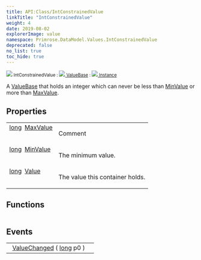 ```yaml
---
title: API:Class/IntConstrainedValue
linkTitle: "IntConstrainedValue"
weight: 4
date: 2019-08-02
explorerImage: value
namespace: Primrose.DataModel.Values.IntConstrainedValue
deprecated: false
no_list: true
toc_hide: true
---
```

<small class="inheritance">
<span class="" href="/docs/api-reference/Class/IntConstrainedValue"><img src="/icons/silk/value.png"/>&nbsp;IntConstrainedValue</span>&nbsp;:&nbsp;<a class="" href="/docs/api-reference/Class/ValueBase"><img src="/icons/silk/value.png"/>&nbsp;ValueBase</a>&nbsp;:&nbsp;<a class="" href="/docs/api-reference/Class/Instance"><img src="/icons/silk/default.png"/>&nbsp;Instance</a></small>
<p class="summary">

A <a href="/docs/api-reference/Class/ValueBase/" >ValueBase</a> that holds an integer which can never be less than <a href="/docs/api-reference/Class/IntConstrainedValue/MinValue" >MinValue</a> or more than
<a href="/docs/api-reference/Class/IntConstrainedValue/MaxValue" >MaxValue</a>.

</p>
 
## Properties
 
<table class="studiohide">
<tbody>
<tr class="function-row ">
<td style="vertical-align:top;white-space:normal;">
<div>
<a class="type" href="/docs/api-reference/System/Primitives#int64">long</a><span class="method-body" style="text-indent: -2em; padding-left: 0.5em"><a class="name" href="MaxValue">MaxValue</a></span></td>
<td style="vertical-align:top;white-space:normal;">
<p>
Comment
</p></td>
</tr>

<tr class="function-row ">
<td style="vertical-align:top;white-space:normal;">
<div>
<a class="type" href="/docs/api-reference/System/Primitives#int64">long</a><span class="method-body" style="text-indent: -2em; padding-left: 0.5em"><a class="name" href="MinValue">MinValue</a></span></td>
<td style="vertical-align:top;white-space:normal;">
<p>
The minimum value.
</p></td>
</tr>

<tr class="function-row ">
<td style="vertical-align:top;white-space:normal;">
<div>
<a class="type" href="/docs/api-reference/System/Primitives#int64">long</a><span class="method-body" style="text-indent: -2em; padding-left: 0.5em"><a class="name" href="Value">Value</a></span></td>
<td style="vertical-align:top;white-space:normal;">
<p>
The value this container holds.
</p></td>
</tr>

</tbody>
</table>
 
## Functions
 
<table class="studiohide">
<tbody>
</tbody>
</table>
 
## Events
 
<table class="studiohide">
<tbody>
<tr class="function-row ">
<td style="vertical-align:top;white-space:normal;">
<span class="event-body" style="text-indent: -2em; padding-left: 0.5em"><a class="event-name " href="ValueChanged">ValueChanged</a></span><span style="display: inline-block">&nbsp;( <span class="param" style="white-space: nowrap"><a class="type" href="/docs/api-reference/System/Primitives#int64">long</a> p0</span> )</span></span></td>
<td style="vertical-align:top;white-space:normal;">
</td>
</tr>

</tbody>
</table>
<b>
</b>
<div class="inheritors">
<ul class="root">
</ul>
</div>

